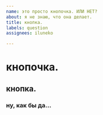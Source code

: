 ```yaml
---
name: это просто кнопочка. ИЛИ НЕТ?
about: я не знаю, что она делает.
title: кнопка.
labels: question
assignees: iluneko

---
```


# кнопочка.
## кнопка.
### ну, как бы да...
